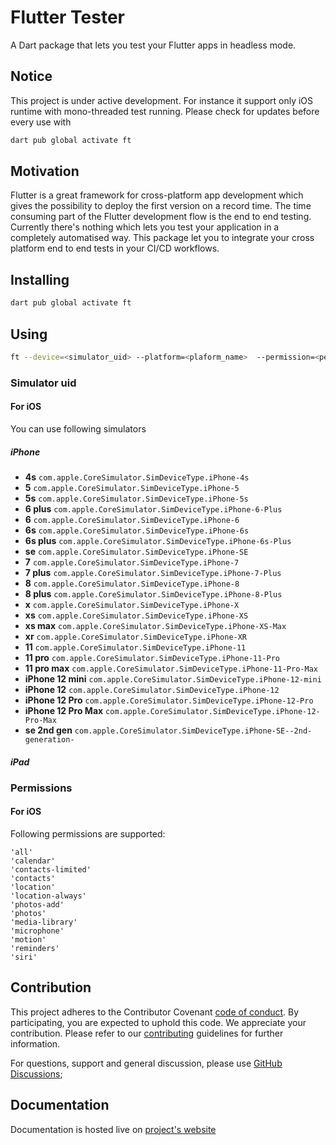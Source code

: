 # Flutter Tester

A Dart package that lets you test your Flutter apps in headless mode. 

## Notice

This project is under active development. For instance it support only iOS runtime with mono-threaded test running. 
Please check for updates before every use with

```sh
dart pub global activate ft
``` 

## Motivation

Flutter is a great framework for cross-platform app development which gives the possibility to deploy the first version on a record time. The time consuming part of the Flutter development flow is the end to end testing. Currently there's nothing which lets you test your application in a completely automatised way. This package let you to integrate your cross platform end to end tests in your CI/CD workflows. 

## Installing

```sh
dart pub global activate ft
```

## Using

```sh
ft --device=<simulator_uid> --platform=<plaform_name>  --permission=<permission> integration_test/<file_name>
```

### Simulator uid

#### For iOS

You can use following simulators

##### iPhone

- **4s** `com.apple.CoreSimulator.SimDeviceType.iPhone-4s`
- **5** `com.apple.CoreSimulator.SimDeviceType.iPhone-5`
- **5s** `com.apple.CoreSimulator.SimDeviceType.iPhone-5s`
- **6 plus** `com.apple.CoreSimulator.SimDeviceType.iPhone-6-Plus`
- **6** `com.apple.CoreSimulator.SimDeviceType.iPhone-6`
- **6s** `com.apple.CoreSimulator.SimDeviceType.iPhone-6s`
- **6s plus** `com.apple.CoreSimulator.SimDeviceType.iPhone-6s-Plus`
- **se** `com.apple.CoreSimulator.SimDeviceType.iPhone-SE`
- **7** `com.apple.CoreSimulator.SimDeviceType.iPhone-7`
- **7 plus** `com.apple.CoreSimulator.SimDeviceType.iPhone-7-Plus`
- **8** `com.apple.CoreSimulator.SimDeviceType.iPhone-8`
- **8 plus** `com.apple.CoreSimulator.SimDeviceType.iPhone-8-Plus`
- **x** `com.apple.CoreSimulator.SimDeviceType.iPhone-X`
- **xs** `com.apple.CoreSimulator.SimDeviceType.iPhone-XS`
- **xs max** `com.apple.CoreSimulator.SimDeviceType.iPhone-XS-Max`
- **xr** `com.apple.CoreSimulator.SimDeviceType.iPhone-XR`
- **11** `com.apple.CoreSimulator.SimDeviceType.iPhone-11`
- **11 pro** `com.apple.CoreSimulator.SimDeviceType.iPhone-11-Pro`
- **11 pro max** `com.apple.CoreSimulator.SimDeviceType.iPhone-11-Pro-Max`
- **iPhone 12 mini** `com.apple.CoreSimulator.SimDeviceType.iPhone-12-mini`
- **iPhone 12** `com.apple.CoreSimulator.SimDeviceType.iPhone-12`
- **iPhone 12 Pro** `com.apple.CoreSimulator.SimDeviceType.iPhone-12-Pro`
- **iPhone 12 Pro Max** `com.apple.CoreSimulator.SimDeviceType.iPhone-12-Pro-Max`
- **se 2nd gen**  `com.apple.CoreSimulator.SimDeviceType.iPhone-SE--2nd-generation-`

##### iPad




### Permissions 

#### For iOS

Following permissions are supported:

```
'all'
'calendar'
'contacts-limited'
'contacts'
'location'
'location-always'
'photos-add'
'photos'
'media-library'
'microphone'
'motion'
'reminders'
'siri'
```

## Contribution

This project adheres to the Contributor Covenant [code of conduct](./CODE_OF_CONDUCT.md). By participating, you are expected to uphold this code. We appreciate your contribution. Please refer to our [contributing](./CONTRIBUTING.md) guidelines for further information.

For questions, support and general discussion, please use [GitHub Discussions](https://github.com/Makepad-fr/flutter-tester/discussions);

## Documentation

Documentation is hosted live on [project's website](https://ft.makepad.io)
